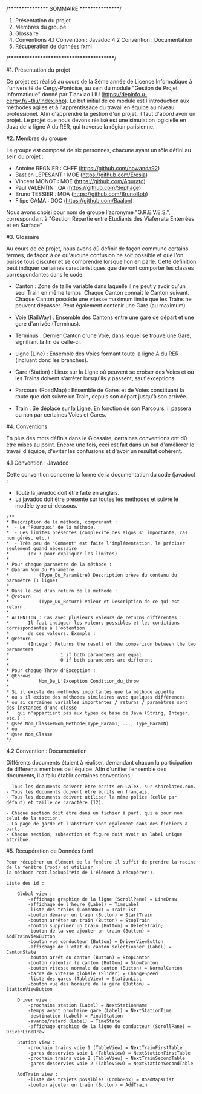 /*************** SOMMAIRE ***************/

1. Présentation du projet
2. Membres du groupe
3. Glossaire
4. Conventions
 4.1 Convention : Javadoc
 4.2 Convention : Documentation
5. Récupération de données fxml


/****************************************/

#1. Présentation du projet

  Ce projet est réalisé au cours de la 3ème année de Licence Informatique à l'université de Cergy-Pontoise, au sein du module "Gestion de Projet Informatique" donné par Tianxiao LIU (https://depinfo.u-cergy.fr/~tliu/index.php).
  Le but initial de ce module est l'introduction aux méthodes agiles et à l'apprentissage du travail en équipe au niveau professionel.
  Afin d'apprendre la gestion d'un projet, il faut d'abord avoir un projet. Le projet que nous devons réalisé est une simulation logicielle en Java de la ligne A du RER, qui traverse la région parisienne.

#2. Membres du groupe

  Le groupe est composé de six personnes, chacune ayant un rôle défini au sein du projet :
 - Antoine REGNIER 	: CHEF	(https://github.com/nowanda92)
 - Bastien LEPESANT : MOE	(https://github.com/Eresia)
 - Vincent MONOT	: MOE	(https://github.com/Agurato)
 - Paul VALENTIN	: QA	(https://github.com/Sephage)
 - Bruno TESSIER	: MOA	(https://github.com/BrunoBob)
 - Filipe GAMA		: DOC	(https://github.com/Baalon)

 Nous avons choisi pour nom de groupe l'acronyme "G.R.E.V.E.S.", correspondant à "Gestion Répartie entre Etudiants des Viaferrata Enterrées et en Surface"

#3. Glossaire

  Au cours de ce projet, nous avons dû définir de façon commune certains termes, de façon à ce qu'aucune confusion ne soit possible et que l'on puisse tous discuter et se comprendre lorsque l'on en parle. Cette définition peut indiquer certaines caractéristiques que devront comporter les classes correspondantes dans le code.

* Canton : Zone de taille variable dans laquelle il ne peut y avoir qu'un seul Train en même temps. Chaque Canton connait le Canton suivant. Chaque Canton possède une vitesse maximum limite que les Trains ne peuvent dépasser. Peut également contenir une Gare (au maximum).

* Voie (RailWay) : Ensemble des Cantons entre une gare de départ et une gare d'arrivée (Terminus).

* Terminus : Dernier Canton d'une Voie, dans lequel se trouve une Gare, signifiant la fin de celle-ci.

* Ligne (Line) : Ensemble des Voies formant toute la ligne A du RER (incluant donc les branches).

* Gare (Station) : Lieux sur la Ligne où peuvent se croiser des Voies et où les Trains doivent s'arrêter lorsqu'ils y passent, sauf exceptions.

* Parcours (RoadMap) : Ensemble de Gares et de Voies constituant la route que doit suivre un Train, depuis son départ jusqu'à son arrivée.

* Train : Se déplace sur la Ligne. En fonction de son Parcours, il passera ou non par certaines Voies et Gares.

#4. Conventions

  En plus des mots définis dans le Glossaire, certaines conventions ont dû être mises au point. Encore une fois, ceci est fait dans un but d'améliorer le travail d'équipe, d'éviter les confusions et d'avoir un résultat cohérent.

  4.1 Convention : Javadoc

  Cette convention concerne la forme de la documentation du code (javadoc) :

   - Toute la javadoc doit être faite en anglais.
   - La javadoc doit être présente sur toutes les méthodes et suivre le modèle type ci-dessous.

    /**
    * Description de la méthode, comprenant :
    *  - Le "Pourquoi" de la méthode.
    *  - Les limites présentes (complexité des algos si importante, cas non gérés, etc.)
    *  - Très peu de "Comment" est faite l'implémentation, le préciser seulement quand nécessaire
    *		(ex : pour expliquer les limites)
    *
    * Pour chaque paramètre de la méthode :
    * @param Nom_Du_Paramètre
    *			(Type_Du_Paramètre) Description brève du contenu du paramètre (1 ligne)
    *
    * Dans le cas d'un return de la méthode :
    * @return
    *			(Type_Du_Return) Valeur et Description de ce qui est return.
    *
    * ATTENTION : Cas avec plusieurs valeurs de returns différentes :
    *		Il faut indiquer les valeurs possibles et les conditions correspondantes à l'obtention
    *		de ces valeurs. Exemple :
    * @return
    *		(Integer) Returns the result of the comparison between the two parameters
    *					1 if both parameters are equal
    *					0 if both parameters are different
    *
    * Pour chaque Throw d'Exception :
    * @throws
    *			Nom_De_L'Exception Condition_du_throw
    *
    * Si il existe des méthodes importantes que la méthode appelle
    * ou s'il existe des méthodes similaires avec quelques différences
    * ou si certaines variables importantes / returns / paramètres sont des instances d'une classe
    *	qui n'appartient pas aux types de base de Java (String, Integer, etc.) :
    * @see Nom_Classe#Nom_Methode(Type_Param1, ..., Type_ParamN)
    * ou
    * @see Nom_Classe
    */

 4.2 Convention : Documentation

   Différents documents étaient à réaliser, demandant chacun la participation de différents membres de l'équipe.
   Afin d'unifier l'ensemble des documents, il a fallu établir certaines conventions :

    - Tous les documents doivent être écrits en LaTeX, sur sharelatex.com.
    - Tous les documents doivent être écrits en français.
    - Tous les documents doivent utiliser la même police (celle par défaut) et taille de caractère (12).

    - Chaque section doit être dans un fichier à part, qui a pour nom celui de la section.
    - La page de garde et l'abstract sont également dans des fichiers à part.
    - Chaque section, subsection et figure doit avoir un label unique attribué.

#5. Récupération de Données fxml

	Pour récupérer un élément de la fenêtre il suffit de prendre la racine de la fenêtre (root) et utiliser
	la méthode root.lookup("#id de l'élément à récupérer").

	Liste des id :

		Global view :
			-affichage graphiqe de la ligne (ScrollPane) = LineDraw
			-affichage de l'heure (Label) = TimeLabel
			-liste des trains (ComboBox) = TrainList
			-bouton démarer un train (Button) = StartTrain
			-bouton arrêter un train (Button) = StopTrain
			-bouton supprimer un train (Button) = DeleteTrain;
			-bouton de la vue ajouter un train (Button) = AddTrainViewButton
			-bouton vue conducteur (Button) = DriverViewButton
			-affichage de l'etat du canton selectionner (Label) = CantonState
			-bouton arrêt du canton (Button) = StopCanton
			-bouton ralentir le canton (Button) = SlowCanton
			-bouton vitesse normale du canton (Button) = NormalCanton
			-barre de vitesse globale (Slider) = ChangeSpeed
			-liste des gares (TableView) = StationList
			-bouton vue des horaire de la gare (Button) = StationViewButton

		Driver view :
			-prochaine station (Label) = NextStationName
			-temps avant prochaine gare (Label) = NextStationTime
			-destination (Label) = FinalStation
			-avance/retard (Label) = TimeState
			-affichage graphiqe de la ligne du conducteur (ScrollPane) = DriverLineDraw

		Station view :
			-prochain trains voie 1 (TableView) = NextTrainFirstTable
			-gares desservies voie 1 (TableView) = NextStationFirstTable
			-prochain trains voie 2 (TableView) = NextTrainSecondTable
			-gares desservies voie 2 (TableView) = NextStationSecondTable

		AddTrain view :
			-liste des trajets possibles (ComboBox) = RoadMapsList
			-bouton ajouter un train (Button) = AddTrain
